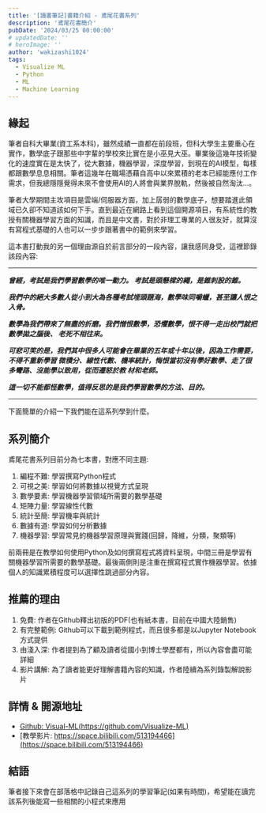 ```yaml
---
title: '[讀書筆記]書籍介紹 - 鳶尾花書系列'
description: '鳶尾花書簡介'
pubDate: '2024/03/25 00:00:00'
# updatedDate: ''
# heroImage: ''
author: 'wakizashi1024'
tags:
  - Visualize ML
  - Python
  - ML
  - Machine Learning
---
```

## 緣起

筆者自科大畢業(資工系本科)，雖然成績一直都在前段班，但科大學生主要重心在實作，數學底子跟那些中字輩的學校來比實在是小巫見大巫。畢業後這幾年技術變化的速度實在是太快了，從大數據，機器學習，深度學習，到現在的AI模型，每樣都跟數學息息相關。筆者這幾年在職場憑藉自高中以來累積的老本已經能應付工作需求，但我總隱隱覺得未來不會使用AI的人將會與業界脫軌，然後被自然淘汰...。

筆者大學期間主攻項目是雲端/伺服器方面，加上孱弱的數學底子，想要踏進此領域已久卻不知道該如何下手。直到最近在網路上看到這個開源項目，有系統性的教授有關機器學習方面的知識，而且是中文書，對於非理工專業的人很友好，就算沒有寫程式基礎的人也可以一步步跟著書中的範例來學習。

這本書打動我的另一個理由源自於前言部分的一段內容，讓我感同身受，這裡節錄該段內容:

---

***曾經，考試是我們學習數學的唯一動力。 考試是頭懸樑的繩，是錐刺股的錐。***

***我們中的絕大多數人從小到大為各種考試埋頭題海，數學味同嚼蠟，甚至讓人恨之入骨。***

***數學為我們帶來了無盡的折磨。我們憎恨數學，恐懼數學，恨不得一走出校門就把數學拋之腦後、
老死不相往來。***

***可悲可笑的是，我們其中很多人可能會在畢業的五年或十年以後，因為工作需要，不得不重新學習
微積分、線性代數、機率統計，悔恨當初沒有學好數學、走了很多彎路、沒能學以致用，從而遷怒於教
材和老師。***

***這一切不能都怪數學，值得反思的是我們學習數學的方法、目的。***

---

下面簡單的介紹一下我們能在這系列學到什麼。


## 系列簡介

鳶尾花書系列目前分為七本書，對應不同主題:

1. 編程不難: 學習撰寫Python程式
2. 可視之美: 學習如何將數據以視覺方式呈現
3. 數學要素: 學習機器學習領域所需要的數學基礎
4. 矩陣力量: 學習線性代數
5. 統計至簡: 學習機率與統計
6. 數據有道: 學習如何分析數據
7. 機器學習: 學習常見的機器學習原理與實踐(回歸，降維，分類，聚類等)

前兩冊是在教學如何使用Python及如何撰寫程式將資料呈現，中間三冊是學習有關機器學習所需要的數學基礎。最後兩側則是注重在撰寫程式實作機器學習。依據個人的知識累積程度可以選擇性跳過部分內容。


## 推薦的理由

1. 免費: 作者在Github釋出初版的PDF(也有紙本書，目前在中國大陸銷售)
2. 有完整範例: Github可以下載到範例程式，而且很多都是以Jupyter Notebook方式提供
3. 由淺入深: 作者提到為了顧及讀者從國小到博士學歷都有，所以內容會盡可能詳細
4. 影片講解: 為了讀者能更好理解書籍內容的知識，作者陸續為系列錄製解說影片


## 詳情 & 開源地址

* [Github: Visual-ML(https://github.com/Visualize-ML)](https://github.com/Visualize-ML)
* [教學影片: https://space.bilibili.com/513194466](https://space.bilibili.com/513194466)

## 結語

筆者接下來會在部落格中記錄自己這系列的學習筆記(如果有時間)，希望能在讀完該系列後能寫一些相關的小程式來應用
